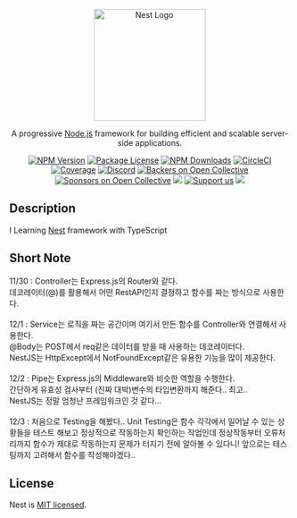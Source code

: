 <p align="center">
  <a href="http://nestjs.com/" target="blank"><img src="https://nestjs.com/img/logo-small.svg" width="200" alt="Nest Logo" /></a>
</p>

[circleci-image]: https://img.shields.io/circleci/build/github/nestjs/nest/master?token=abc123def456
[circleci-url]: https://circleci.com/gh/nestjs/nest

  <p align="center">A progressive <a href="http://nodejs.org" target="_blank">Node.js</a> framework for building efficient and scalable server-side applications.</p>
    <p align="center">
<a href="https://www.npmjs.com/~nestjscore" target="_blank"><img src="https://img.shields.io/npm/v/@nestjs/core.svg" alt="NPM Version" /></a>
<a href="https://www.npmjs.com/~nestjscore" target="_blank"><img src="https://img.shields.io/npm/l/@nestjs/core.svg" alt="Package License" /></a>
<a href="https://www.npmjs.com/~nestjscore" target="_blank"><img src="https://img.shields.io/npm/dm/@nestjs/common.svg" alt="NPM Downloads" /></a>
<a href="https://circleci.com/gh/nestjs/nest" target="_blank"><img src="https://img.shields.io/circleci/build/github/nestjs/nest/master" alt="CircleCI" /></a>
<a href="https://coveralls.io/github/nestjs/nest?branch=master" target="_blank"><img src="https://coveralls.io/repos/github/nestjs/nest/badge.svg?branch=master#9" alt="Coverage" /></a>
<a href="https://discord.gg/G7Qnnhy" target="_blank"><img src="https://img.shields.io/badge/discord-online-brightgreen.svg" alt="Discord"/></a>
<a href="https://opencollective.com/nest#backer" target="_blank"><img src="https://opencollective.com/nest/backers/badge.svg" alt="Backers on Open Collective" /></a>
<a href="https://opencollective.com/nest#sponsor" target="_blank"><img src="https://opencollective.com/nest/sponsors/badge.svg" alt="Sponsors on Open Collective" /></a>
  <a href="https://paypal.me/kamilmysliwiec" target="_blank"><img src="https://img.shields.io/badge/Donate-PayPal-ff3f59.svg"/></a>
    <a href="https://opencollective.com/nest#sponsor"  target="_blank"><img src="https://img.shields.io/badge/Support%20us-Open%20Collective-41B883.svg" alt="Support us"></a>
  <a href="https://twitter.com/nestframework" target="_blank"><img src="https://img.shields.io/twitter/follow/nestframework.svg?style=social&label=Follow"></a>
</p>
  <!--[![Backers on Open Collective](https://opencollective.com/nest/backers/badge.svg)](https://opencollective.com/nest#backer)
  [![Sponsors on Open Collective](https://opencollective.com/nest/sponsors/badge.svg)](https://opencollective.com/nest#sponsor)-->

## Description

I Learning [Nest](https://github.com/nestjs/nest) framework with TypeScript

## Short Note

11/30 : Controller는 Express.js의 Router와 같다.<br/>데코레이터(@)를 활용해서 어떤 RestAPI인지 결정하고 함수를 짜는 방식으로 사용한다.
<br/>
<br/>
12/1 : Service는 로직을 짜는 공간이며 여기서 만든 함수를 Controller와 연결해서 사용한다.<br/>@Body는 POST에서 req같은 데이터를 받을 때 사용하는 데코레이터다.<br/>NestJS는 HttpExcept에서 NotFoundExcept같은 유용한 기능을 많이 제공한다.
<br/>
<br/>
12/2 : Pipe는 Express.js의 Middleware와 비슷한 역할을 수행한다.<br/>간단하게 유효성 검사부터 (진짜 대박)변수의 타입변환까지 해준다.. 최고..<br/>NestJS는 정말 엄청난 프레임워크인 것 같다...
<br/>
<br/>
12/3 : 처음으로 Testing을 해봤다.. Unit Testing은 함수 각각에서 일어날 수 있는 상황들을 테스트 해보고 정상적으로 작동하는지 확인하는 작업인데 정상작동부터 오류처리까지 함수가 제대로 작동하는지 문제가 터지기 전에 알아볼 수 있다니! 앞으로는 테스팅까지 고려해서 함수를 작성해야겠다..

## License

Nest is [MIT licensed](LICENSE).
